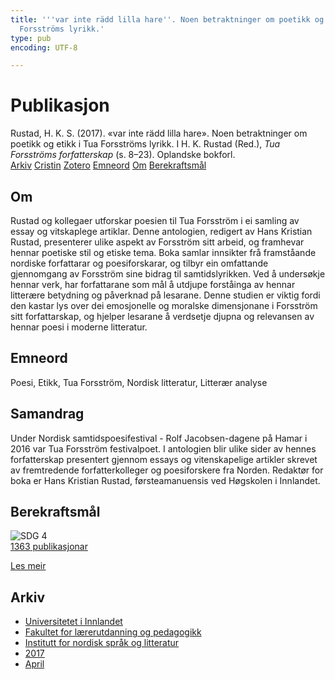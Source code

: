 ```yaml
---
title: '''var inte rädd lilla hare''. Noen betraktninger om poetikk og etikk i Tua
  Forsströms lyrikk.'
type: pub
encoding: UTF-8

---
```

<h1>Publikasjon</h1>
<article id="csl-bib-container-95XXPKVD" class="csl-bib-container">
  <div class="csl-bib-body"> <div class="csl-entry">Rustad, H. K. S. (2017). «var inte rädd lilla hare». Noen betraktninger om poetikk og etikk i Tua Forsströms lyrikk. I H. K. Rustad (Red.), <i>Tua Forsströms forfatterskap</i> (s. 8–23). Oplandske bokforl.</div> </div>
  <div class="csl-bib-buttons">
    <a href="#taxonomy-article-95XXPKVD" alt="archive" class="csl-bib-button">Arkiv</a>
    <a href="https://app.cristin.no/results/show.jsf?id=1464393" alt="Cristin" class="csl-bib-button">Cristin</a>
    <a href="http://zotero.org/groups/5881554/items/95XXPKVD" alt="Zotero" class="csl-bib-button">Zotero</a>
    <a href="#keywords-article-95XXPKVD" alt="keywords" class="csl-bib-button">Emneord</a>
    <a href="#about-article-95XXPKVD" alt="about_pub" class="csl-bib-button">Om</a>
    <a href="#sdg-article-95XXPKVD" alt="sdg" class="csl-bib-button">Berekraftsmål</a>
  </div>
  <div id="csl-bib-meta-container-95XXPKVD"></div>
</article>
<div id="csl-bib-meta-95XXPKVD" class="csl-bib-meta">
  <article id="about-article-95XXPKVD" class="about_pub-article">
    <h1>Om</h1>
    Rustad og kollegaer utforskar poesien til Tua Forsström i ei samling av essay og vitskaplege artiklar. Denne antologien, redigert av Hans Kristian Rustad, presenterer ulike aspekt av Forsström sitt arbeid, og framhevar hennar poetiske stil og etiske tema. Boka samlar innsikter frå framståande nordiske forfattarar og poesiforskarar, og tilbyr ein omfattande gjennomgang av Forsström sine bidrag til samtidslyrikken. Ved å undersøkje hennar verk, har forfattarane som mål å utdjupe forståinga av hennar litterære betydning og påverknad på lesarane. Denne studien er viktig fordi den kastar lys over dei emosjonelle og moralske dimensjonane i Forsström sitt forfattarskap, og hjelper lesarane å verdsetje djupna og relevansen av hennar poesi i moderne litteratur.
  </article>
  <article id="keywords-article-95XXPKVD" class="keywords-article">
    <h1>Emneord</h1>
    Poesi, Etikk, Tua Forsström, Nordisk litteratur, Litterær analyse
  </article>
  <article id="abstract-article-95XXPKVD" class="abstract-article">
    <h1>Samandrag</h1>
    Under Nordisk samtidspoesifestival - Rolf Jacobsen-dagene på Hamar i 2016 var Tua Forsström festivalpoet. I antologien blir ulike sider av hennes forfatterskap presentert gjennom essays og vitenskapelige artikler skrevet av fremtredende forfatterkolleger og poesiforskere fra Norden. Redaktør for boka er Hans Kristian Rustad, førsteamanuensis ved Høgskolen i Innlandet.
  </article>
  <article id="sdg-article-95XXPKVD" class="sdg-article">
    <h1>Berekraftsmål</h1>
    <div class="sdg-container"><div id="sdg4" class="sdg">
        <img src="{{< params subfolder >}}images/sdg/sdg04_nn.png" class="image" alt="SDG 4">
        <div class="sdg-overlay">
          <a href="{{< params subfolder >}}nn/archive/?sdg=4#archive" class="sdg-publication-count"><span>1363</span> publikasjonar</a>
          <p><a href="https://fn.no/om-fn/fns-baerekraftsmaal/god-utdanning?lang=nno-NO" class="sdg-read-more">Les meir</a></p>
        </div>
      </div></div>
  </article>
  <article id="taxonomy-article-95XXPKVD" class="taxonomy-article">
    <h1>Arkiv</h1>
    <ul>
      <li><a href="{{< params subfolder >}}nn/archive/?key=3DCRN523">Universitetet i Innlandet</a></li>
      <li><a href="{{< params subfolder >}}nn/archive/?key=WYNZA47F">Fakultet for lærerutdanning og pedagogikk</a></li>
      <li><a href="{{< params subfolder >}}nn/archive/?key=T9U6ILTU">Institutt for nordisk språk og litteratur</a></li>
      <li><a href="{{< params subfolder >}}nn/archive/?key=ZXPJXTL9">2017</a></li>
      <li><a href="{{< params subfolder >}}nn/archive/?key=Y8Z5G3TS">April</a></li>
    </ul>
  </article>
</div>
